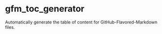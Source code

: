 # gfm_toc_generator
Automatically generate the table of content for GitHub-Flavored-Markdown files.
